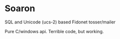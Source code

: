 Soaron
======

SQL and Unicode (ucs-2) based Fidonet tosser/mailer

Pure C/windows api. Terrible code, but working.
